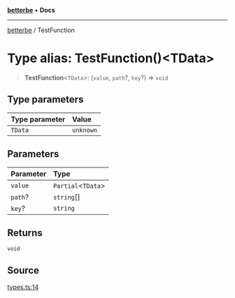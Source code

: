 [**betterbe**](../README.md) • **Docs**

---

[betterbe](../README.md) / TestFunction

# Type alias: TestFunction()\<TData\>

> **TestFunction**\<`TData`\>: (`value`, `path`?, `key`?) => `void`

## Type parameters

| Type parameter | Value     |
| :------------- | :-------- |
| `TData`        | `unknown` |

## Parameters

| Parameter | Type                 |
| :-------- | :------------------- |
| `value`   | `Partial`\<`TData`\> |
| `path`?   | `string`[]           |
| `key`?    | `string`             |

## Returns

`void`

## Source

[types.ts:14](https://github.com/ericvera/betterbe/blob/main/src/types.ts#L14)
